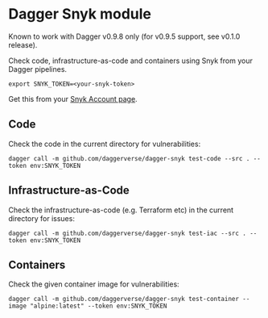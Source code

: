 # Dagger Snyk module

Known to work with Dagger v0.9.8 only (for v0.9.5 support, see v0.1.0 release).

Check code, infrastructure-as-code and containers using Snyk from your Dagger pipelines.

```
export SNYK_TOKEN=<your-snyk-token>
```

Get this from your [Snyk Account page](https://app.snyk.io/account).


## Code

Check the code in the current directory for vulnerabilities:

```
dagger call -m github.com/daggerverse/dagger-snyk test-code --src . --token env:SNYK_TOKEN
```


## Infrastructure-as-Code

Check the infrastructure-as-code (e.g. Terraform etc) in the current directory for issues:

```
dagger call -m github.com/daggerverse/dagger-snyk test-iac --src . --token env:SNYK_TOKEN
```


## Containers

Check the given container image for vulnerabilities:

```
dagger call -m github.com/daggerverse/dagger-snyk test-container --image "alpine:latest" --token env:SNYK_TOKEN
```